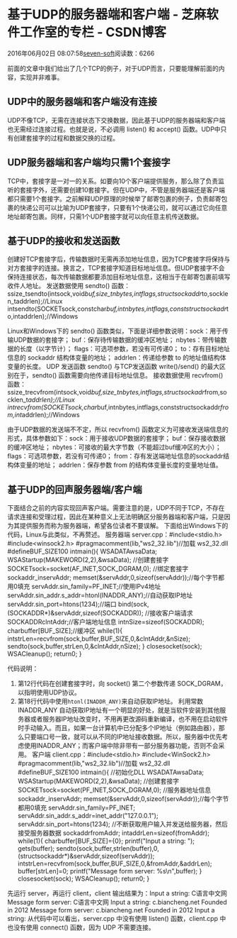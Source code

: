 
# 基于UDP的服务器端和客户端 -  芝麻软件工作室的专栏 - CSDN博客


2016年06月02日 08:07:58[seven-soft](https://me.csdn.net/softn)阅读数：6266


前面的文章中我们给出了几个TCP的例子，对于UDP而言，只要能理解前面的内容，实现并非难事。
## UDP中的服务器端和客户端没有连接
UDP不像TCP，无需在连接状态下交换数据，因此基于UDP的服务器端和客户端也无需经过连接过程。也就是说，不必调用 listen() 和 accept() 函数。UDP中只有创建套接字的过程和数据交换的过程。
## UDP服务器端和客户端均只需1个套接字
TCP中，套接字是一对一的关系。如要向10个客户端提供服务，那么除了负责监听的套接字外，还需要创建10套接字。但在UDP中，不管是服务器端还是客户端都只需要1个套接字。之前解释UDP原理的时候举了邮寄包裹的例子，负责邮寄包裹的快递公司可以比喻为UDP套接字，只要有1个快递公司，就可以通过它向任意地址邮寄包裹。同样，只需1个UDP套接字就可以向任意主机传送数据。
## 基于UDP的接收和发送函数
创建好TCP套接字后，传输数据时无需再添加地址信息，因为TCP套接字将保持与对方套接字的连接。换言之，TCP套接字知道目标地址信息。但UDP套接字不会保持连接状态，每次传输数据都要添加目标地址信息，这相当于在邮寄包裹前填写收件人地址。
发送数据使用 sendto() 函数：ssize_tsendto(intsock,void*buf,size_tnbytes,intflags,structsockaddr*to,socklen_taddrlen);//Linux
intsendto(SOCKETsock,constchar*buf,intnbytes,intflags,conststructsockadr*to,intaddrlen);//Windows

Linux和Windows下的 sendto() 函数类似，下面是详细参数说明：sock：用于传输UDP数据的套接字；
buf：保存待传输数据的缓冲区地址；
nbytes：带传输数据的长度（以字节计）；
flags：可选项参数，若没有可传递0；
to：存有目标地址信息的 sockaddr 结构体变量的地址；
addrlen：传递给参数 to 的地址值结构体变量的长度。
UDP 发送函数 sendto() 与TCP发送函数 write()/send() 的最大区别在于，sendto() 函数需要向他传递目标地址信息。
接收数据使用 recvfrom() 函数：ssize_trecvfrom(intsock,void*buf,size_tnbytes,intflags,structsockadr*from,socklen_t*addrlen);//Linux
intrecvfrom(SOCKETsock,char*buf,intnbytes,intflags,conststructsockaddr*from,int*addrlen);//Windows

由于UDP数据的发送端不不定，所以 recvfrom() 函数定义为可接收发送端信息的形式，具体参数如下：sock：用于接收UDP数据的套接字；
buf：保存接收数据的缓冲区地址；
nbytes：可接收的最大字节数（不能超过buf缓冲区的大小）；
flags：可选项参数，若没有可传递0；
from：存有发送端地址信息的sockaddr结构体变量的地址；
addrlen：保存参数 from 的结构体变量长度的变量地址值。
## 基于UDP的回声服务器端/客户端
下面结合之前的内容实现回声客户端。需要注意的是，UDP不同于TCP，不存在请求连接和受理过程，因此在某种意义上无法明确区分服务器端和客户端，只是因为其提供服务而称为服务器端，希望各位读者不要误解。
下面给出Windows下的代码，Linux与此类似，不再赘述。
服务器端 server.cpp：\#include<stdio.h>
\#include<winsock2.h>
\#pragmacomment(lib,"ws2_32.lib")//加载 ws2_32.dll
\#defineBUF_SIZE100
intmain(){
WSADATAwsaData;
WSAStartup(MAKEWORD(2,2),&wsaData);
//创建套接字
SOCKETsock=socket(AF_INET,SOCK_DGRAM,0);
//绑定套接字
sockaddr_inservAddr;
memset(&servAddr,0,sizeof(servAddr));//每个字节都用0填充
servAddr.sin_family=PF_INET;//使用IPv4地址
servAddr.sin_addr.s_addr=htonl(INADDR_ANY);//自动获取IP地址
servAddr.sin_port=htons(1234);//端口
bind(sock,(SOCKADDR*)&servAddr,sizeof(SOCKADDR));
//接收客户端请求
SOCKADDRclntAddr;//客户端地址信息
intnSize=sizeof(SOCKADDR);
charbuffer[BUF_SIZE];//缓冲区
while(1){
intstrLen=recvfrom(sock,buffer,BUF_SIZE,0,&clntAddr,&nSize);
sendto(sock,buffer,strLen,0,&clntAddr,nSize);
}
closesocket(sock);
WSACleanup();
return0;
}

代码说明：
1) 第12行代码在创建套接字时，向 socket() 第二个参数传递 SOCK_DGRAM，以指明使用UDP协议。
2) 第18行代码中使用`htonl(INADDR_ANY)`来自动获取IP地址。
利用常数 INADDR_ANY 自动获取IP地址有一个明显的好处，就是当软件安装到其他服务器或者服务器IP地址改变时，不用再更改源码重新编译，也不用在启动软件时手动输入。而且，如果一台计算机中已分配多个IP地址（例如路由器），那么只要端口号一致，就可以从不同的IP地址接收数据。所以，服务器中优先考虑使用INADDR_ANY；而客户端中除非带有一部分服务器功能，否则不会采用。
客户端 client.cpp：\#include<stdio.h>
\#include<WinSock2.h>
\#pragmacomment(lib,"ws2_32.lib")//加载 ws2_32.dll
\#defineBUF_SIZE100
intmain(){
//初始化DLL
WSADATAwsaData;
WSAStartup(MAKEWORD(2,2),&wsaData);
//创建套接字
SOCKETsock=socket(PF_INET,SOCK_DGRAM,0);
//服务器地址信息
sockaddr_inservAddr;
memset(&servAddr,0,sizeof(servAddr));//每个字节都用0填充
servAddr.sin_family=PF_INET;
servAddr.sin_addr.s_addr=inet_addr("127.0.0.1");
servAddr.sin_port=htons(1234);
//不断获取用户输入并发送给服务器，然后接受服务器数据
sockaddrfromAddr;
intaddrLen=sizeof(fromAddr);
while(1){
charbuffer[BUF_SIZE]={0};
printf("Input a string: ");
gets(buffer);
sendto(sock,buffer,strlen(buffer),0,(structsockaddr*)&servAddr,sizeof(servAddr));
intstrLen=recvfrom(sock,buffer,BUF_SIZE,0,&fromAddr,&addrLen);
buffer[strLen]=0;
printf("Message form server: %s\n",buffer);
}
closesocket(sock);
WSACleanup();
return0;
}

先运行 server，再运行 client，client 输出结果为：Input a string: C语言中文网
Message form server: C语言中文网
Input a string: c.biancheng.net Founded in 2012
Message form server: c.biancheng.net Founded in 2012
Input a string:
从代码中可以看出，server.cpp 中没有使用 listen() 函数，client.cpp 中也没有使用 connect() 函数，因为 UDP 不需要连接。

